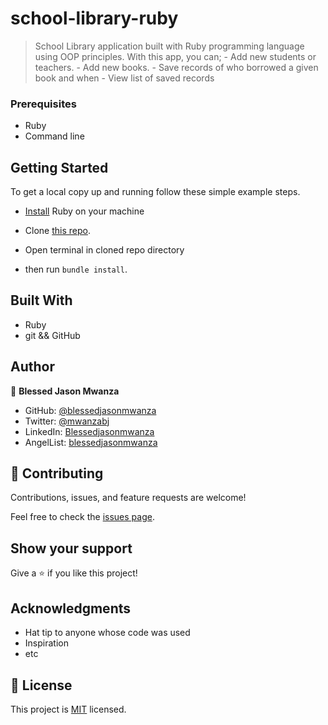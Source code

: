 # school-library-ruby
> School Library application built with Ruby programming language using OOP principles. With this app, you can;
    - Add new students or teachers.
    - Add new books.
    - Save records of who borrowed a given book and when
    - View list of saved records
### Prerequisites

- Ruby
- Command line

## Getting Started

To get a local copy up and running follow these simple example steps.
- [Install](https://www.ruby-lang.org/en/documentation/installation/) Ruby on your machine
- Clone [this repo](https://github.com/blessedjasonmwanza/school-library-ruby).

- Open terminal in cloned repo directory

- then run ```bundle install```.

## Built With

- Ruby
- git && GitHub

## Author

👤 **Blessed Jason Mwanza**

- GitHub: [@blessedjasonmwanza](https://github.com/blessedjasonmwanza)
- Twitter: [@mwanzabj](https://twitter.com/mwanzabj)
- LinkedIn: [Blessedjasonmwanza](https://linkedin.com/in/blessedjasonmwanza)
- AngelList: [blessedjasonmwanza](https://angel.co/u/blessedjasonmwanza)


## 🤝 Contributing

Contributions, issues, and feature requests are welcome!

Feel free to check the [issues page](../../issues/).

## Show your support

Give a ⭐️ if you like this project!

## Acknowledgments

- Hat tip to anyone whose code was used
- Inspiration
- etc

## 📝 License

This project is [MIT](./MIT.md) licensed.
